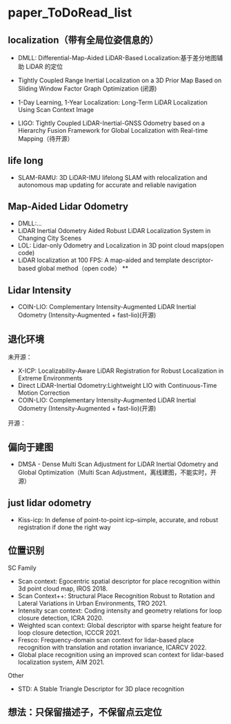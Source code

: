 # paper_ToDoRead_list

## localization（带有全局位姿信息的）

- DMLL: Differential-Map-Aided LiDAR-Based Localization:基于差分地图辅助 LiDAR 的定位

- Tightly Coupled Range Inertial Localization on a 3D Prior Map Based on Sliding Window Factor Graph Optimization (闭源)

- 1-Day Learning, 1-Year Localization: Long-Term LiDAR Localization Using Scan Context Image

- LIGO: Tightly Coupled LiDAR-Inertial-GNSS Odometry based on a Hierarchy Fusion Framework for Global Localization with Real-time Mapping（待开源）

## life long

- SLAM-RAMU: 3D LiDAR-IMU lifelong SLAM with relocalization and autonomous map updating for accurate and reliable navigation



## Map-Aided Lidar Odometry
- DMLL:...
- LiDAR Inertial Odometry Aided Robust LiDAR Localization System in Changing City Scenes
- LOL: Lidar-only Odometry and Localization in 3D point cloud maps(open code)
- LiDAR localization at 100 FPS: A map-aided and template descriptor-based global method（open code） **


## Lidar Intensity

- COIN-LIO: Complementary Intensity-Augmented LiDAR Inertial Odometry (Intensity-Augmented + fast-lio)(开源)

## 退化环境

未开源：
- X-ICP: Localizability-Aware LiDAR Registration for Robust Localization in Extreme Environments
- Direct LiDAR-Inertial Odometry:Lightweight LIO with Continuous-Time Motion Correction
- COIN-LIO: Complementary Intensity-Augmented LiDAR Inertial Odometry (Intensity-Augmented + fast-lio)(开源)

开源：

## 偏向于建图
- DMSA - Dense Multi Scan Adjustment for LiDAR Inertial Odometry and Global Optimization（Multi Scan Adjustment，离线建图，不能实时，开源）

## just lidar odometry
- Kiss-icp: In defense of point-to-point icp–simple, accurate, and robust registration if done the right way

## 位置识别

SC Family
- Scan context: Egocentric spatial descriptor for place recognition within 3d point cloud map, IROS 2018.
- Scan Context++: Structural Place Recognition Robust to Rotation and Lateral Variations in Urban Environments, TRO 2021.
- Intensity scan context: Coding intensity and geometry relations for loop closure detection, ICRA 2020.
- Weighted scan context: Global descriptor with sparse height feature for loop closure detection, ICCCR 2021.
- Fresco: Frequency-domain scan context for lidar-based place recognition with translation and rotation invariance, ICARCV 2022.
- Global place recognition using an improved scan context for lidar-based localization system, AIM 2021.

Other
- STD: A Stable Triangle Descriptor for 3D place recognition

## 想法：只保留描述子，不保留点云定位